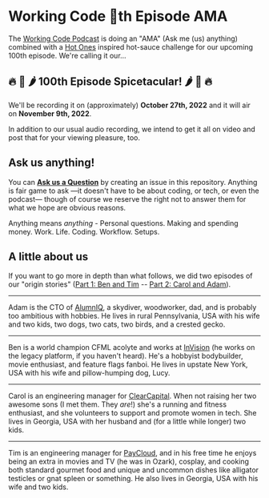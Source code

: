 # Working Code 💯th Episode AMA

The [Working Code Podcast](https://workingcode.dev) is doing an "AMA" (Ask me (us) anything) combined with a [Hot Ones](https://www.youtube.com/playlist?list=PLAzrgbu8gEMLFtbpun9yIX-01zTpx5oxJ) inspired hot-sauce challenge for our upcoming 100th episode. We're calling it our...

## 🔥 🥵 🌶️ 100th Episode Spicetacular! 🌶️ 🥵 🔥

We'll be recording it on (approximately) **October 27th, 2022** and it will air on **November 9th, 2022**.

In addition to our usual audio recording, we intend to get it all on video and post that for your viewing pleasure, too.

## Ask us anything!

You can [**Ask us a Question**](../../issues/new) by creating an issue in this repository. Anything is fair game to ask &mdash;it doesn't have to be about coding, or tech, or even the podcast&mdash; though of course we reserve the right not to answer them for what we hope are obvious reasons.

Anything means _anything_ - Personal questions. Making and spending money. Work. Life. Coding. Workflow. Setups.

## A little about us

If you want to go more in depth than what follows, we did two episodes of our "origin stories" ([Part 1: Ben and Tim](https://workingcode.dev/episodes/007-origin-stories-pt1/) -- [Part 2: Carol and Adam](https://workingcode.dev/episodes/008-origin-stories-pt2/)).

---

Adam is the CTO of [AlumnIQ](https://www.alumniq.com), a skydiver, woodworker, dad, and is probably too ambitious with hobbies. He lives in rural Pennsylvania, USA with his wife and two kids, two dogs, two cats, two birds, and a crested gecko.

---

Ben is a world champion CFML acolyte and works at [InVision](https://www.invisionapp.com/) (he works on the legacy platform, if you haven't heard). He's a hobbyist bodybuilder, movie enthusiast, and feature flags fanboi. He lives in upstate New York, USA with his wife and pillow-humping dog, Lucy.

---

Carol is an engineering manager for [ClearCapital](https://www.clearcapital.com/). When not raising her two awesome sons (I met them. They _are_!) she's a running and fitness enthusiast, and she volunteers to support and promote women in tech. She lives in Georgia, USA with her husband and (for a little while longer) two kids.

---

Tim is an engineering manager for [PayCloud](https://www.paycloud.io/), and in his free time he enjoys being an extra in movies and TV (he was in Ozark), cosplay, and cooking both standard gourmet food and unique and uncommon dishes like alligator testicles or gnat spleen or something. He also lives in Georgia, USA with his wife and two kids.
